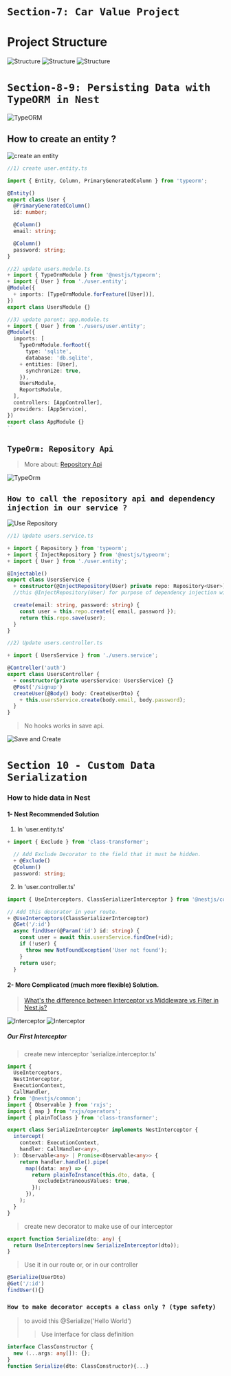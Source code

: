 # `Section-7: Car Value Project`

# Project Structure

![Structure](pics/structure-1.png)
![Structure](pics/structure-2.png)
![Structure](pics/structure-3.png)

# `Section-8-9: Persisting Data with TypeORM in Nest`

![TypeORM](pics/typeorm-1.png)

## How to create an entity ?

![create an entity](pics/typeorm-2.png)

```ts
//1) create user.entity.ts

import { Entity, Column, PrimaryGeneratedColumn } from 'typeorm';

@Entity()
export class User {
  @PrimaryGeneratedColumn()
  id: number;

  @Column()
  email: string;

  @Column()
  password: string;
}
```

```ts
//2) update users.module.ts
+ import { TypeOrmModule } from '@nestjs/typeorm';
+ import { User } from './user.entity';
@Module({
  + imports: [TypeOrmModule.forFeature([User])],
})
export class UsersModule {}
```

```ts
//3) update parent: app.module.ts
+ import { User } from './users/user.entity';
@Module({
  imports: [
    TypeOrmModule.forRoot({
      type: 'sqlite',
      database: 'db.sqlite',
    + entities: [User],
      synchronize: true,
    }),
    UsersModule,
    ReportsModule,
  ],
  controllers: [AppController],
  providers: [AppService],
})
export class AppModule {}
``
```

## `TypeOrm: Repository Api`

> More about: [Repository Api](https://typeorm.io/repository-api)

![TypeOrm](pics/typeorm-3.png)

## `How to call the repository api and dependency injection in our service ?`

![Use Repository](pics/repo-1.png)

```ts
//1) Update users.service.ts

+ import { Repository } from 'typeorm';
+ import { InjectRepository } from '@nestjs/typeorm';
+ import { User } from './user.entity';

@Injectable()
export class UsersService {
  + constructor(@InjectRepository(User) private repo: Repository<User>) {}
  //this @InjectRepository(User) for purpose of dependency injection with generics.

  create(email: string, password: string) {
    const user = this.repo.create({ email, password });
    return this.repo.save(user);
  }
}

//2) Update users.controller.ts

+ import { UsersService } from './users.service';

@Controller('auth')
export class UsersController {
  + constructor(private usersService: UsersService) {}
  @Post('/signup')
  createUser(@Body() body: CreateUserDto) {
    + this.usersService.create(body.email, body.password);
  }
}

```

> No hooks works in save api.

![Save and Create](pics/repo-2.png)

# `Section 10 - Custom Data Serialization`

### How to hide data in Nest

#### 1- Nest Recommended Solution

1. In 'user.entity.ts'

```ts
+ import { Exclude } from 'class-transformer';
```

```ts
  // Add Exclude Decorator to the field that it must be hidden.
  + @Exclude()
  @Column()
  password: string;
```

2. In 'user.controller.ts'

```ts
import { UseInterceptors, ClassSerializerInterceptor } from '@nestjs/common';
```

```ts
// Add this decorator in your route.
+ @UseInterceptors(ClassSerializerInterceptor)
  @Get('/:id')
  async findUser(@Param('id') id: string) {
    const user = await this.usersService.findOne(+id);
    if (!user) {
      throw new NotFoundException('User not found');
    }
    return user;
  }

```

#### 2- More Complicated (much more flexible) Solution.

> [What's the difference between Interceptor vs Middleware vs Filter in Nest.js?](https://stackoverflow.com/questions/54863655/whats-the-difference-between-interceptor-vs-middleware-vs-filter-in-nest-js)

![Interceptor](pics/interceptor-1.png)
![Interceptor](pics/interceptor-2.png)

##### Our First Interceptor

> create new interceptor 'serialize.interceptor.ts'

```ts
import {
  UseInterceptors,
  NestInterceptor,
  ExecutionContext,
  CallHandler,
} from '@nestjs/common';
import { Observable } from 'rxjs';
import { map } from 'rxjs/operators';
import { plainToClass } from 'class-transformer';

export class SerializeInterceptor implements NestInterceptor {
  intercept(
    context: ExecutionContext,
    handler: CallHandler<any>,
  ): Observable<any> | Promise<Observable<any>> {
    return handler.handle().pipe(
      map((data: any) => {
        return plainToInstance(this.dto, data, {
          excludeExtraneousValues: true,
        });
      }),
    );
  }
}
```

> create new decorator to make use of our interceptor

```ts
export function Serialize(dto: any) {
  return UseInterceptors(new SerializeInterceptor(dto));
}
```

> Use it in our route or, or in our controller

```ts
@Serialize(UserDto)
@Get('/:id')
findUser(){}
```

### `How to make decorator accepts a class only ? (type safety)`

> to avoid this @Serialize('Hello World')
>
> > Use interface for class definition

```ts
interface ClassConstructor {
  new (...args: any[]): {};
}
function Serialize(dto: ClassConstructor){...}
```
